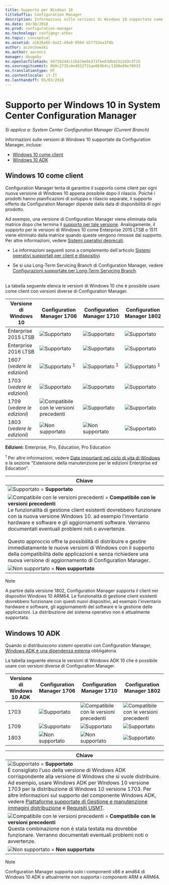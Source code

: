 ```yaml
---
title: Supporto per Windows 10
titleSuffix: Configuration Manager
description: Informazioni sulle versioni di Windows 10 supportate come client o per la distribuzione del sistema operativo con System Center Configuration Manager
ms.date: 04/30/2018
ms.prod: configuration-manager
ms.technology: configmgr-other
ms.topic: conceptual
ms.assetid: a1626a65-da22-49e0-9564-d2f752ea3f4b
author: aczechowski
ms.author: aaroncz
manager: dougeby
ms.openlocfilehash: 947392d4c11b419e0e373fbe83db42522d3c5f25
ms.sourcegitcommit: 0b0c2735c4ed822731ae069b4cc1380e89e78933
ms.translationtype: HT
ms.contentlocale: it-IT
ms.lasthandoff: 05/03/2018
---
```

# <a name="support-for-windows-10-in-system-center-configuration-manager"></a>Supporto per Windows 10 in System Center Configuration Manager  

*Si applica a: System Center Configuration Manager (Current Branch)*


Informazioni sulle versioni di Windows 10 supportate da Configuration Manager, incluse:
 -  [Windows 10 come client](#windows-10-as-a-client)
 -  [Windows 10 ADK](#windows-10-adk)



## <a name="windows-10-as-a-client"></a>Windows 10 come client
Configuration Manager tenta di garantire il supporto come client per ogni nuova versione di Windows 10 appena possibile dopo il rilascio. Poiché i prodotti hanno pianificazioni di sviluppo e rilascio separate, il supporto offerto da Configuration Manager dipende dalla data di disponibilità di ogni prodotto.

Ad esempio, una versione di Configuration Manager viene eliminata dalla matrice dopo che termina il [supporto per tale versione](/sccm/core/servers/manage/current-branch-versions-supported). Analogamente, il supporto per le versioni di Windows 10 come Enterprise 2015 LTSB o 1511 viene eliminato dalla matrice quando queste vengono rimosse dal supporto. Per altre informazioni, vedere [Sistemi operativi deprecati](/sccm/core/plan-design/changes/deprecated/removed-and-deprecated-client#deprecated-client-operating-systems).

-   Le informazioni seguenti sono a complemento dell'articolo [Sistemi operativi supportati per client e dispositivi](/sccm/core/plan-design/configs/supported-operating-systems-for-clients-and-devices).  

-   Se si usa Long-Term Servicing Branch di Configuration Manager, vedere [Configurazioni supportate per Long-Term Servicing Branch](/sccm/core/understand/supported-configurations-for-ltsb).  

<br/>
La tabella seguente elenca le versioni di Windows 10 che è possibile usare come client con versioni diverse di Configuration Manager.

| Versione di Windows 10 | Configuration Manager 1706 | Configuration Manager 1710 | Configuration Manager 1802 |
|---------------------|-----|-----|-----|
| Enterprise 2015 LTSB            <!--10/14/2025-->   | ![Supportato](media/green_check.png) | ![Supportato](media/green_check.png) | ![Supportato](media/green_check.png) |
| Enterprise 2016 LTSB            <!--10/13/2026-->   | ![Supportato](media/green_check.png) | ![Supportato](media/green_check.png) | ![Supportato](media/green_check.png) |
| 1607   <br />(*vedere le edizioni*)   <!--04+6/10/2018-->   | ![Supportato](media/green_check.png) <sup>1</sup> | ![Supportato](media/green_check.png) <sup>1</sup> | ![Supportato](media/green_check.png) <sup>1</sup> |
| 1703   <br />(*vedere le edizioni*)   <!--10+6/09/2018-->   | ![Supportato](media/green_check.png) | ![Supportato](media/green_check.png) | ![Supportato](media/green_check.png) |
| 1709   <br />(*vedere le edizioni*)   <!--04+6/09/2019-->   | ![Compatibile con le versioni precedenti](media/blue_compat.png) | ![Supportato](media/green_check.png) | ![Supportato](media/green_check.png) |
| 1803   <br />(*vedere le edizioni*)   <!--11/12/2019-->   | ![Non supportato](media/Red_X.png) | ![Non supportato](media/Red_X.png) | ![Supportato](media/green_check.png) |

<!-- lifecycle reference: https://support.microsoft.com/help/13853/windows-lifecycle-fact-sheet -->

**Edizioni:** Enterprise, Pro, Education, Pro Education   

<sup>1</sup> Per altre informazioni, vedere [Date importanti nel ciclo di vita di Windows](https://support.microsoft.com/help/13853/windows-lifecycle-fact-sheet) e la sezione "Estensione della manutenzione per le edizioni Enterprise ed Education".

| Chiave |
|--|
| ![Supportato](media/green_check.png) = **Supportato**  |
| ![Compatibile con le versioni precedenti](media/blue_compat.png)  = **Compatibile con le versioni precedenti** <br/> Le funzionalità di gestione client esistenti dovrebbero funzionare con la nuova versione Windows 10. ad esempio l'inventario hardware e software e gli aggiornamenti software. Verranno documentati eventuali problemi noti o avvertenze. <br><br>Questo approccio offre la possibilità di distribuire e gestire immediatamente le nuove versioni di Windows con il supporto della compatibilità delle applicazioni e senza richiedere una nuova versione di aggiornamento di Configuration Manager. |
| ![Non supportato](media/Red_X.png) = **Non supportato** |

 > [!NOTE]  
 > A partire dalla versione 1802, Configuration Manager supporta il client nei dispositivi Windows 10 ARM64. Le funzionalità di gestione client esistenti dovrebbero funzionare con questi nuovi dispositivi, ad esempio l'inventario hardware e software, gli aggiornamenti del software e la gestione delle applicazioni. La distribuzione del sistema operativo non è attualmente supportata. <!-- 1353704 --> 



## <a name="windows-10-adk"></a>Windows 10 ADK
Quando si distribuiscono sistemi operativi con Configuration Manager, [Windows ADK è una dipendenza esterna](/sccm/osd/plan-design/infrastructure-requirements-for-operating-system-deployment) obbligatoria.

La tabella seguente elenca le versioni di Windows ADK 10 che è possibile usare con versioni diverse di Configuration Manager.

| Versione di Windows 10 ADK  | Configuration Manager 1706 | Configuration Manager 1710 | Configuration Manager 1802   |
|--------------------|-----|-----|-----|
| 1703  | ![Supportato](media/green_check.png) | ![Compatibile con le versioni precedenti](media/blue_compat.png) | ![Compatibile con le versioni precedenti](media/blue_compat.png) |
| 1709  | ![Supportato](media/green_check.png) | ![Supportato](media/green_check.png) | ![Supportato](media/green_check.png) |
| 1803  | ![Non supportato](media/Red_X.png)   | ![Non supportato](media/Red_X.png) | ![Supportato](media/green_check.png) |

|Chiave|
|--|
| ![Supportato](media/green_check.png) = **Supportato** <br/> È consigliato l'uso della versione di Windows ADK corrispondente alla versione di Windows che si vuole distribuire. Ad esempio, usare Windows ADK per Windows 10 versione 1703 per la distribuzione di Windows 10 versione 1703. Per altre informazioni sul supporto del componente Windows ADK, vedere [Piattaforme supportate di Gestione e manutenzione immagini distribuzione](https://docs.microsoft.com/windows-hardware/manufacture/desktop/dism-supported-platforms) e [Requisiti USMT](https://docs.microsoft.com/windows/deployment/usmt/usmt-requirements#bkmk-1). |
| ![Compatibile con le versioni precedenti](media/blue_compat.png)  = **Compatibile con le versioni precedenti** <br/> Questa combinazione non è stata testata ma dovrebbe funzionare. Verranno documentati eventuali problemi noti o avvertenze. |
| ![Non supportato](media/Red_X.png) = **Non supportato** |

 > [!Note]  
 > Configuration Manager supporta solo i componenti x86 e amd64 di Windows 10 ADK e attualmente non supporta i componenti ARM e ARM64. 